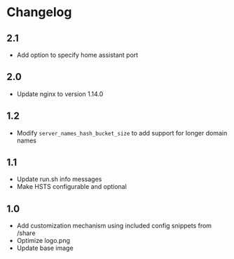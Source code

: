 # Changelog

## 2.1
- Add option to specify home assistant port

## 2.0
- Update nginx to version 1.14.0

## 1.2
- Modify `server_names_hash_bucket_size` to add support for longer domain names

## 1.1
- Update run.sh info messages
- Make HSTS configurable and optional

## 1.0
- Add customization mechanism using included config snippets from /share
- Optimize logo.png
- Update base image
